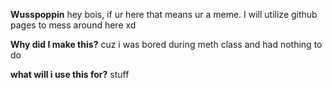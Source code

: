 **Wusspoppin**
hey bois, if ur here that means ur a meme.
I will utilize github pages to mess around here xd

**Why did I make this?**
cuz i was bored during meth class and had nothing to do

**what will i use this for?**
stuff
